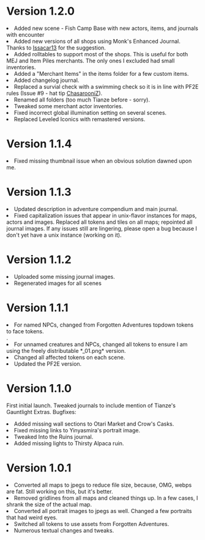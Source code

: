 # Version 1.2.0
<li>Added new scene - Fish Camp Base with new actors, items, and journals with encounter</li>
<li>Added new versions of all shops using Monk's Enhanced Journal. Thanks to <a href="https://github.com/Issacar13">Issacar13</a> for the suggestion.</li>
<li>Added rolltables to support most of the shops. This is useful for both MEJ and Item Piles merchants. The only ones I excluded had small inventories.</li>
<li>Added a "Merchant Items" in the items folder for a few custom items.</li>
<li>Added changelog journal.</li>
<li>Replaced a survial check with a swimming check so it is in line with PF2E rules (Issue #9 - hat tip <a href="https://github.com/ChasarooniZ">ChasarooniZ</a>).</li>
<li>Renamed all folders (too much Tianze before - sorry).</li>
<li>Tweaked some merchant actor inventories.</li>
<li>Fixed incorrect global illumination setting on several scenes.</li>
<li>Replaced Leveled Iconics with remastered versions.</li>

# Version 1.1.4
<li>Fixed missing thumbnail issue when an obvious solution dawned upon me.</li>

# Version 1.1.3
<li>Updated description in adventure compendium and main journal.</li>
<li>Fixed capitalization issues that appear in unix-flavor instances for maps, actors and images. Replaced all tokens and tiles on all maps; repointed all journal images. If any issues still are lingering, please open a bug because I don't yet have a unix instance (working on it).</li>

# Version 1.1.2
<li>Uploaded some missing journal images.</li>
<li>Regenerated images for all scenes</li>

# Version 1.1.1
<li>For named NPCs, changed from Forgotten Adventures topdown tokens to face tokens.</li>.
<li>For unnamed creatures and NPCs, changed all tokens to ensure I am using the freely distributable *_01.png* version.</li>
<li>Changed all affected tokens on each scene.</li>
<li>Updated the PF2E version.</li>

# Version 1.1.0

First initial launch. Tweaked journals to include mention of Tianze's Gauntlight Extras.
Bugfixes:
<li>Added missing wall sections to Otari Market and Crow's Casks.</li>
<li>Fixed missing links to Yinyasmira's portrait image.</li>  
<li>Tweaked Into the Ruins journal.</li>
<li>Added missing lights to Thirsty Alpaca ruin.</li>

# Version 1.0.1

<li>Converted all maps to jpegs to reduce file size, because, OMG, webps are fat. Still working on this, but it's better.</li>
<li>Removed gridlines from all maps and cleaned things up. In a few cases, I shrank the size of the actual map.</li>
<li>Converted all portrait images to jpegs as well. Changed a few portraits that had weird eyes.</li>
<li>Switched all tokens to use assets from Forgotten Adventures.</li>
<li>Numerous textual changes and tweaks.</li>


